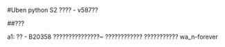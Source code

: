 #Uben python S2 ???? - v587??

##???

a1: ?? - B20358
???????????????~
????????????
??????????? wa_n-forever
